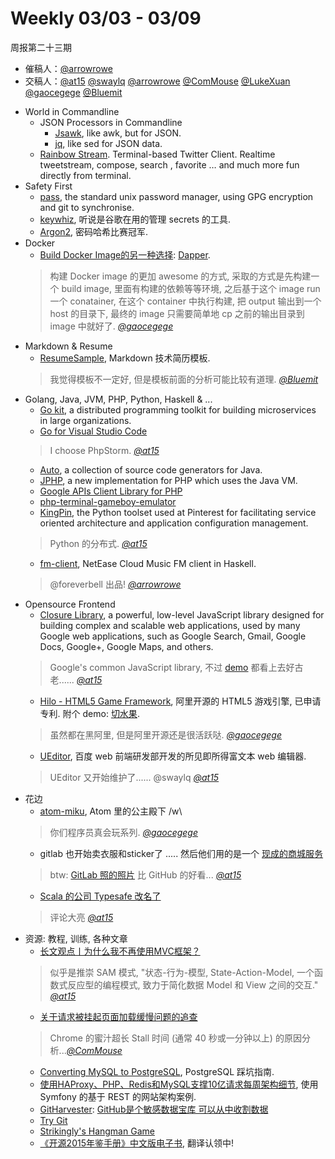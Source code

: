 # Weekly 03/03 - 03/09

周报第二十三期

- 催稿人：[@arrowrowe][gh-mie]
- 交稿人：[@at15][gh-at15] [@swaylq][gh-sway] [@arrowrowe][gh-mie] [@ComMouse][gh-dou] [@LukeXuan][gh-luke] [@gaocegege][gh-cece] [@Bluemit][gh-lp]

[gh-at15]: https://github.com/at15
[gh-sway]: https://github.com/swaylq
[gh-mie]: https://github.com/arrowrowe
[gh-dou]: https://github.com/ComMouse
[gh-luke]: https://github.com/LukeXuan
[gh-cece]: https://github.com/gaocegege
[gh-tq]: https://github.com/tq5124
[gh-lp]: https://github.com/Bluemit

- World in Commandline
  - JSON Processors in Commandline
    - [Jsawk](https://github.com/micha/jsawk), like awk, but for JSON.
    - [jq](https://stedolan.github.io/jq/), like sed for JSON data.
  - [Rainbow Stream](https://github.com/DTVD/rainbowstream). Terminal-based Twitter Client. Realtime tweetstream, compose, search , favorite … and much more fun directly from terminal.
- Safety First
  - [pass](https://www.passwordstore.org/), the standard unix password manager, using GPG encryption and git to synchronise.
  - [keywhiz](https://github.com/square/keywhiz), 听说是谷歌在用的管理 secrets 的工具.
  - [Argon2](https://github.com/P-H-C/phc-winner-argon2), 密码哈希比赛冠军.
- Docker
  - [Build Docker Image的另一种选择](http://gaocegege.com/Blog/docker/dapper): [Dapper](https://github.com/rancher/dapper).
  > 构建 Docker image 的更加 awesome 的方式, 采取的方式是先构建一个 build image, 里面有构建的依赖等等环境, 之后基于这个 image run 一个 conatainer, 在这个 container 中执行构建, 把 output 输出到一个 host 的目录下, 最终的 image 只需要简单地 cp 之前的输出目录到 image 中就好了. _[@gaocegege][gh-cece]_
- Markdown & Resume
  - [ResumeSample](https://github.com/geekcompany/ResumeSample), Markdown 技术简历模板.
  > 我觉得模板不一定好, 但是模板前面的分析可能比较有道理. _[@Bluemit][gh-lp]_
- Golang, Java, JVM, PHP, Python, Haskell & ...
  - [Go kit](https://github.com/go-kit/kit), a distributed programming toolkit for building microservices in large organizations.
  - [Go for Visual Studio Code](https://github.com/Microsoft/vscode-go)
  > I choose PhpStorm. _[@at15][gh-at15]_
  - [Auto](https://github.com/google/auto), a collection of source code generators for Java.
  - [JPHP](https://github.com/jphp-compiler/jphp), a new implementation for PHP which uses the Java VM.
  - [Google APIs Client Library for PHP](https://github.com/google/google-api-php-client)
  - [php-terminal-gameboy-emulator](https://github.com/gabrielrcouto/php-terminal-gameboy-emulator)
  - [KingPin](https://github.com/pinterest/kingpin), the Python toolset used at Pinterest for facilitating service oriented architecture and application configuration management.
  > Python 的分布式. _[@at15][gh-at15]_
  - [fm-client](https://github.com/foreverbell/fm-client), NetEase Cloud Music FM client in Haskell.
  > @foreverbell 出品! _[@arrowrowe][gh-mie]_
- Opensource Frontend
  - [Closure Library](https://github.com/google/closure-library), a powerful, low-level JavaScript library designed for building complex and scalable web applications, used by many Google web applications, such as Google Search, Gmail, Google Docs, Google+, Google Maps, and others.
  > Google's common JavaScript library, 不过 [demo](http://google.github.io/closure-library/source/closure/goog/demos/) 都看上去好古老...... _[@at15][gh-at15]_
  - [Hilo - HTML5 Game Framework](https://github.com/hiloteam/Hilo), 阿里开源的 HTML5 游戏引擎, 已申请专利. 附个 demo: [切水果](http://g.alicdn.com/tmapp/hilodemos/3.0.7/fruit-ninja/index.html).
  > 虽然都在黑阿里, 但是阿里开源还是很活跃哒. _[@gaocegege][gh-cece]_
  - [UEditor](https://github.com/fex-team/ueditor), 百度 web 前端研发部开发的所见即所得富文本 web 编辑器.
  > UEditor 又开始维护了...... @swaylq _[@at15][gh-at15]_
- 花边
  - [atom-miku](https://github.com/sunqibuhuake/atom-miku), Atom 里的公主殿下 /w\
  > 你们程序员真会玩系列. _[@gaocegege][gh-cece]_
  - gitlab 也开始卖衣服和sticker了 ..... 然后他们用的是一个 [现成的商城服务](http://www.brightstores.com/company-store-brightsites.html)
  > btw: [GitLab 照的照片](https://gitlab.mybrightsites.com/products/86669) 比 GitHub 的好看... _[@at15][gh-at15]_
  - [Scala 的公司 Typesafe 改名了](http://www.lightbend.com/blog/typesafe-changes-name-to-lightbend)
  > 评论大亮 _[@at15][gh-at15]_
- 资源: 教程, 训练, 各种文章
  - [长文观点丨为什么我不再使用MVC框架？](http://mp.weixin.qq.com/s?__biz=MjM5MDE0Mjc4MA==&mid=402913644&idx=1&sn=62bb9b5ab901480fed123b55205e1bfe)
  > 似乎是推崇 SAM 模式, "状态-行为-模型, State-Action-Model, 一个函数式反应型的编程模式, 致力于简化数据 Model 和 View 之间的交互." _[@at15][gh-at15]_
  - [关于请求被挂起页面加载缓慢问题的追查](http://fex.baidu.com/blog/2015/01/chrome-stalled-problem-resolving-process/)
  > Chrome 的蜜汁超长 Stall 时间 (通常 40 秒或一分钟以上) 的原因分析..._[@ComMouse][gh-dou]_
  - [Converting MySQL to PostgreSQL](https://en.wikibooks.org/wiki/Converting_MySQL_to_PostgreSQL), PostgreSQL 踩坑指南.
  - [使用HAProxy、PHP、Redis和MySQL支撑10亿请求每周架构细节](http://www.csdn.net/article/2014-08-14/2821203), 使用 Symfony 的基于 REST 的网站架构案例.
  - [GitHarvester](https://github.com/metac0rtex/GitHarvester): [GitHub是个敏感数据宝库 可以从中收割数据](https://mp.weixin.qq.com/s?__biz=MjM5NzI0Njc2MA==&mid=410519883&idx=1&sn=d6519f05e510a307b3a6161f9e9013a8)
  - [Try Git](http://swaylq.me/#/article/0)
  - [Strikingly's Hangman Game](https://github.com/joycehan/strikingly-interview-test-instructions/tree/new)
  - [《开源2015年鉴手册》中文版电子书](https://github.com/OCselected/opensource-2015-yearbook-zh), 翻译认领中!
